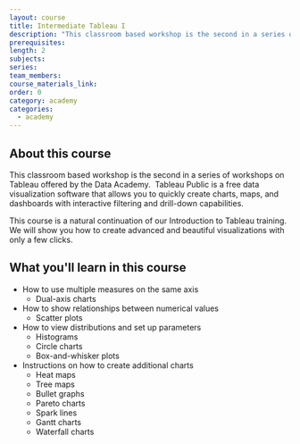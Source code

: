 ```yaml
---
layout: course
title: Intermediate Tableau I
description: "This classroom based workshop is the second in a series of workshops on Tableau offered by the Data Academy. \_Tableau Public is a free data visualization software that allows you to quickly create charts, maps, and dashboards with interactive filtering and drill-down capabilities."
prerequisites:
length: 2
subjects:
series:
team_members:
course_materials_link:
order: 0
category: academy
categories:
  - academy
---
```



## About this course

This classroom based workshop is the second in a series of workshops on Tableau offered by the Data Academy.  Tableau Public is a free data visualization software that allows you to quickly create charts, maps, and dashboards with interactive filtering and drill-down capabilities.

This course is a natural continuation of our Introduction to Tableau training. We will show you how to create advanced and beautiful visualizations with only a few clicks.

## What you'll learn in this course

* How to use multiple measures on the same axis
  * Dual-axis charts
* How to show relationships between numerical values
  * Scatter plots
* How to view distributions and set up parameters
  * Histograms
  * Circle charts
  * Box-and-whisker plots
* Instructions on how to create additional charts
  * Heat maps
  * Tree maps
  * Bullet graphs
  * Pareto charts
  * Spark lines
  * Gantt charts
  * Waterfall charts